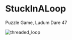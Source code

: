 # StuckInALoop
Puzzle Game, Ludum Dare 47

![threaded_loop](https://user-images.githubusercontent.com/25613377/95421385-b177b700-093d-11eb-9e62-2e4842ae1839.gif)
